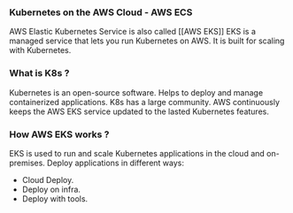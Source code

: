 ### Kubernetes on the AWS Cloud - AWS ECS

AWS Elastic Kubernetes Service is also called [[AWS EKS]]
EKS is a managed service that lets you run Kubernetes on AWS.
It is built for scaling with Kubernetes.

### What is K8s ?

Kubernetes is an open-source software.
Helps to deploy and manage containerized applications.
K8s has a large community.
AWS continuously keeps the AWS EKS service updated to the lasted Kubernetes features.

### How AWS EKS works ?

EKS is used to run and scale Kubernetes applications in the cloud and on-premises.
Deploy applications in different ways:
- Cloud Deploy.
- Deploy on infra.
- Deploy with tools.

